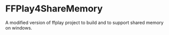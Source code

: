 # FFPlay4ShareMemory
A modified version of ffplay project to build and to support shared memory on windows.

